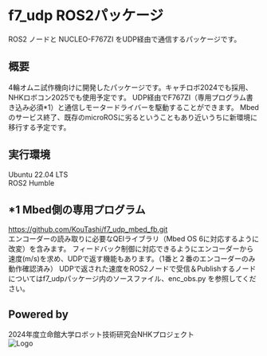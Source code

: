 
# f7_udp ROS2パッケージ
ROS2 ノードと NUCLEO-F767ZI をUDP経由で通信するパッケージです。


## 概要
4輪オムニ試作機向けに開発したパッケージです。キャチロボ2024でも採用、NHKロボコン2025でも使用予定です。
UDP経由でF767ZI（専用プログラム書き込み必須*1）と通信しモータードライバーを駆動することができます。
Mbedのサービス終了、既存のmicroROSに劣るということもあり近いうちに新環境に移行する予定です。<br>
## 実行環境
Ubuntu 22.04 LTS<br>
ROS2 Humble<br>
## *1 Mbed側の専用プログラム
https://github.com/KouTashi/f7_udp_mbed_fb.git <br>
エンコーダーの読み取りに必要なQEIライブラリ（Mbed OS 6に対応するように改変）を含みます。
フィードバック制御に対応できるようにエンコーダーから速度(m/s)を求め、UDPで返す機能もあります。（1番と２番のエンコーダーのみ動作確認済み）
UDPで返された速度をROS2ノードで受信＆Publishするノードについてはf7_udpパッケージ内のソースファイル、enc_obs.py を参照してください。
## Powered by
2024年度立命館大学ロボット技術研究会NHKプロジェクト<br>
![Logo](https://www.rrst.jp/img/logo.png)  

